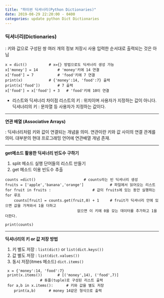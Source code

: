 ```yaml
---
title: "파이썬 딕셔너리(Python Dictionaries)"
date: 2019-08-29 22:20:00 - 0400
categories: update python Dict Dictionaries
---
```


### 딕셔너리(Dictionaries)
 : 키와 값으로 구성된 쌍
   여러 개의 정보 저장시 사용
   입력한 순서대로 출력되는 것은 아님
   
```
x = dict()			# x={} 방법으로도 딕셔너리 생성 가능
x['money'] = 14			# 'money'키에 14 연결
x['food'] = 7			# 'food'키에 7 연결
print(x)			# {'money':14, 'food':7} 출력
print(x['food'])		# 7 출력
x['food'] = x['food'] + 3 	# 'food'키에 10이 연결

```

- 리스트와 딕셔너리 차이점
 리스트의 키 : 위치이며 사용자가 지정하는 값이 아니다.
 딕셔너리의 키 : 문자열 등 사용자가 지정하는 값이다.
 
- - -


**연관 배열 (Associative Arrays)**

: 딕셔너리처럼 키와 값이 연결되는 개념을 의미.
  연관이란 키와 값 사이의 연결 관계를 의미.
  대부분의 현대 프로그래밍 언어에 연관배열 개념 존재.
- - -

**get메소드 활용한 딕셔너리 빈도수 구하기**

1. split 메소드 실행 단어들의 리스트 만들기
2. get 메소드 이용 빈도수 추출

```
counts =dict()						# counts라는 빈 딕셔너리 생성
fruits = ['apple','banana','orange']			# 파일에서 읽어오는 리스트
for fruit in fruits :					# 값이 fruits에 있는 동안 실행하는 for 루프
	counts[fruit] = counts.get(fruit,0) + 1		# fruit가 딕셔너리 안에 있으면 값을 가져와서 1을 더하고
    							 없으면 이 키에 0을 갖는 데이터를 추가하고 1을 더한다.
                                                  	 
print(counts)

```

- - -

**딕셔너리의 키 or 값 저장 방법**
1. 키 별도 저장 : `list(dict)` or `list(dict.keys())`
2. 값 별도 저장 : `list(dict.values())`
3. 동시 저장(itmes 메소드) `dict.items()`
```
 x = {'money':14, 'food':7}
 print(x.items()) 		# [('money',14), ('food',7)]
 				# 튜플(tuple)로 구성된 리스트 출력
 for a,b in x.items():		# 키와 값을 별도 저장
 	print(a,b)		# money 14같은 형식으로 출력
```

